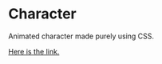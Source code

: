 # Character

Animated character made purely using CSS.

[Here is the link.](https://tcs-kiran.github.io/Character/Character/)
